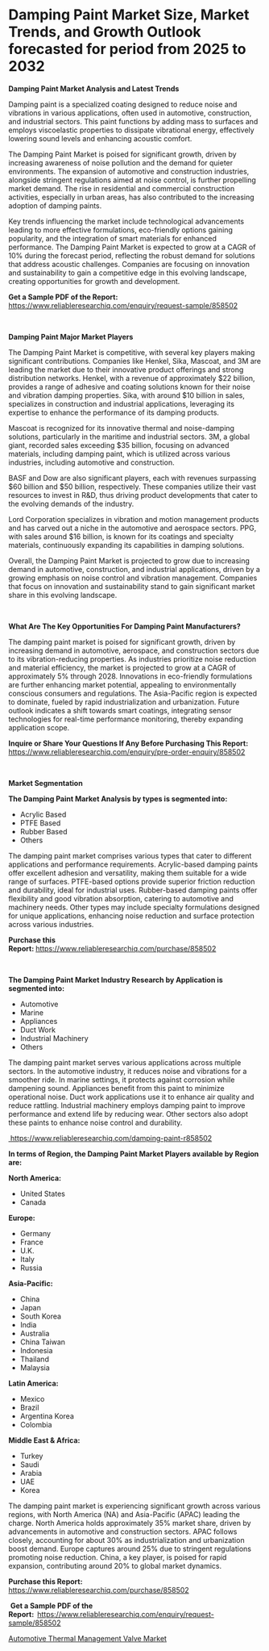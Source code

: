 <p><h1>Damping Paint Market Size, Market Trends, and Growth Outlook forecasted for period from 2025 to 2032</h1></p><p><strong>Damping Paint Market Analysis and Latest Trends</strong></p>
<p><p>Damping paint is a specialized coating designed to reduce noise and vibrations in various applications, often used in automotive, construction, and industrial sectors. This paint functions by adding mass to surfaces and employs viscoelastic properties to dissipate vibrational energy, effectively lowering sound levels and enhancing acoustic comfort.</p><p>The Damping Paint Market is poised for significant growth, driven by increasing awareness of noise pollution and the demand for quieter environments. The expansion of automotive and construction industries, alongside stringent regulations aimed at noise control, is further propelling market demand. The rise in residential and commercial construction activities, especially in urban areas, has also contributed to the increasing adoption of damping paints.</p><p>Key trends influencing the market include technological advancements leading to more effective formulations, eco-friendly options gaining popularity, and the integration of smart materials for enhanced performance. The Damping Paint Market is expected to grow at a CAGR of 10% during the forecast period, reflecting the robust demand for solutions that address acoustic challenges. Companies are focusing on innovation and sustainability to gain a competitive edge in this evolving landscape, creating opportunities for growth and development.</p></p>
<p><strong>Get a Sample PDF of the Report:&nbsp;</strong> <a href="https://www.reliableresearchiq.com/enquiry/request-sample/858502?utm_campaign=2583&utm_medium=2&utm_source=Github&utm_content=ia&utm_term=02032025&utm_id=damping-paint">https://www.reliableresearchiq.com/enquiry/request-sample/858502</a></p>
<p>&nbsp;</p>
<p><strong>Damping Paint Major Market Players</strong></p>
<p><p>The Damping Paint Market is competitive, with several key players making significant contributions. Companies like Henkel, Sika, Mascoat, and 3M are leading the market due to their innovative product offerings and strong distribution networks. Henkel, with a revenue of approximately $22 billion, provides a range of adhesive and coating solutions known for their noise and vibration damping properties. Sika, with around $10 billion in sales, specializes in construction and industrial applications, leveraging its expertise to enhance the performance of its damping products.</p><p>Mascoat is recognized for its innovative thermal and noise-damping solutions, particularly in the maritime and industrial sectors. 3M, a global giant, recorded sales exceeding $35 billion, focusing on advanced materials, including damping paint, which is utilized across various industries, including automotive and construction.</p><p>BASF and Dow are also significant players, each with revenues surpassing $60 billion and $50 billion, respectively. These companies utilize their vast resources to invest in R&D, thus driving product developments that cater to the evolving demands of the industry. </p><p>Lord Corporation specializes in vibration and motion management products and has carved out a niche in the automotive and aerospace sectors. PPG, with sales around $16 billion, is known for its coatings and specialty materials, continuously expanding its capabilities in damping solutions.</p><p>Overall, the Damping Paint Market is projected to grow due to increasing demand in automotive, construction, and industrial applications, driven by a growing emphasis on noise control and vibration management. Companies that focus on innovation and sustainability stand to gain significant market share in this evolving landscape.</p></p>
<p>&nbsp;</p>
<p><strong>What Are The Key Opportunities For Damping Paint Manufacturers?</strong></p>
<p><p>The damping paint market is poised for significant growth, driven by increasing demand in automotive, aerospace, and construction sectors due to its vibration-reducing properties. As industries prioritize noise reduction and material efficiency, the market is projected to grow at a CAGR of approximately 5% through 2028. Innovations in eco-friendly formulations are further enhancing market potential, appealing to environmentally conscious consumers and regulations. The Asia-Pacific region is expected to dominate, fueled by rapid industrialization and urbanization. Future outlook indicates a shift towards smart coatings, integrating sensor technologies for real-time performance monitoring, thereby expanding application scope.</p></p>
<p><strong>Inquire or Share Your Questions If Any Before Purchasing This Report:</strong> <a href="https://www.reliableresearchiq.com/enquiry/pre-order-enquiry/858502?utm_campaign=2583&utm_medium=2&utm_source=Github&utm_content=ia&utm_term=02032025&utm_id=damping-paint">https://www.reliableresearchiq.com/enquiry/pre-order-enquiry/858502</a></p>
<p>&nbsp;</p>
<p><strong>Market Segmentation</strong></p>
<p><strong>The Damping Paint Market Analysis by types is segmented into:</strong></p>
<p><ul><li>Acrylic Based</li><li>PTFE Based</li><li>Rubber Based</li><li>Others</li></ul></p>
<p><p>The damping paint market comprises various types that cater to different applications and performance requirements. Acrylic-based damping paints offer excellent adhesion and versatility, making them suitable for a wide range of surfaces. PTFE-based options provide superior friction reduction and durability, ideal for industrial uses. Rubber-based damping paints offer flexibility and good vibration absorption, catering to automotive and machinery needs. Other types may include specialty formulations designed for unique applications, enhancing noise reduction and surface protection across various industries.</p></p>
<p><strong>Purchase this Report:&nbsp;</strong><a href="https://www.reliableresearchiq.com/purchase/858502?utm_campaign=2583&utm_medium=2&utm_source=Github&utm_content=ia&utm_term=02032025&utm_id=damping-paint">https://www.reliableresearchiq.com/purchase/858502</a></p>
<p>&nbsp;</p>
<p><strong>The Damping Paint Market Industry Research by Application is segmented into:</strong></p>
<p><ul><li>Automotive</li><li>Marine</li><li>Appliances</li><li>Duct Work</li><li>Industrial Machinery</li><li>Others</li></ul></p>
<p><p>The damping paint market serves various applications across multiple sectors. In the automotive industry, it reduces noise and vibrations for a smoother ride. In marine settings, it protects against corrosion while dampening sound. Appliances benefit from this paint to minimize operational noise. Duct work applications use it to enhance air quality and reduce rattling. Industrial machinery employs damping paint to improve performance and extend life by reducing wear. Other sectors also adopt these paints to enhance noise control and durability.</p></p>
<p><a href="https://www.reliableresearchiq.com/damping-paint-r858502?utm_campaign=2583&utm_medium=2&utm_source=Github&utm_content=ia&utm_term=02032025&utm_id=damping-paint">&nbsp;https://www.reliableresearchiq.com/damping-paint-r858502</a></p>
<p><strong>In terms of Region, the Damping Paint Market Players available by Region are:</strong></p>
<p>
    <p> <strong> North America: </strong>
        <ul>
            <li>United States</li>
            <li>Canada</li>
        </ul>
        </p> 
    <p> <strong> Europe: </strong>
        <ul>
            <li>Germany</li>
            <li>France</li>
            <li>U.K.</li>
            <li>Italy</li>
            <li>Russia</li>
        </ul>
        </p> 
    <p> <strong> Asia-Pacific: </strong>
        <ul>
            <li>China</li>
            <li>Japan</li>
            <li>South Korea</li>
            <li>India</li>
            <li>Australia</li>
            <li>China Taiwan</li>
            <li>Indonesia</li>
            <li>Thailand</li>
            <li>Malaysia</li>
        </ul>
        </p> 
    <p> <strong> Latin America: </strong>
        <ul>
            <li>Mexico</li>
            <li>Brazil</li>
            <li>Argentina Korea</li>
            <li>Colombia</li>
        </ul>
        </p> 
    <p> <strong> Middle East & Africa: </strong>
        <ul>
            <li>Turkey</li>
            <li>Saudi</li>
            <li>Arabia</li>
            <li>UAE</li>
            <li>Korea</li>
        </ul>
    </p>
    </p>
<p><p>The damping paint market is experiencing significant growth across various regions, with North America (NA) and Asia-Pacific (APAC) leading the charge. North America holds approximately 35% market share, driven by advancements in automotive and construction sectors. APAC follows closely, accounting for about 30% as industrialization and urbanization boost demand. Europe captures around 25% due to stringent regulations promoting noise reduction. China, a key player, is poised for rapid expansion, contributing around 20% to global market dynamics.</p></p>
<p><strong>Purchase this Report: </strong><a href="https://www.reliableresearchiq.com/purchase/858502?utm_campaign=2583&utm_medium=2&utm_source=Github&utm_content=ia&utm_term=02032025&utm_id=damping-paint">https://www.reliableresearchiq.com/purchase/858502</a></p>
<p>&nbsp;<strong>Get a Sample PDF of the Report:&nbsp;&nbsp;</strong><a href="https://www.reliableresearchiq.com/enquiry/request-sample/858502?utm_campaign=2583&utm_medium=2&utm_source=Github&utm_content=ia&utm_term=02032025&utm_id=damping-paint">https://www.reliableresearchiq.com/enquiry/request-sample/858502</a></p>
<p><strong></strong></p>
<p><p><a href="https://github.com/danikabiele541/Market-Research-Report-List-1/blob/main/automotive-thermal-management-valve-market.md?utm_campaign=2583&utm_medium=2&utm_source=Github&utm_content=ia&utm_term=02032025&utm_id=damping-paint">Automotive Thermal Management Valve Market</a></p></p>